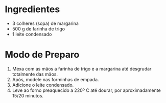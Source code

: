 # Ingredientes

 - 3 colheres (sopa) de margarina
 - 500 g de farinha de trigo
 - 1 leite condensado

# Modo de Preparo

 1. Mexa com as mãos a farinha de trigo e a margarina até desgrudar totalmente das mãos.
 2. Após, modele nas forminhas de empada.
 3. Adicione o leite condensado.
 4. Leve ao forno preaquecido a 220º C até dourar, por aproximadamente 15/20 minutos.
